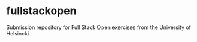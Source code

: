 # fullstackopen
Submission repository for Full Stack Open exercises from the University of Helsincki
